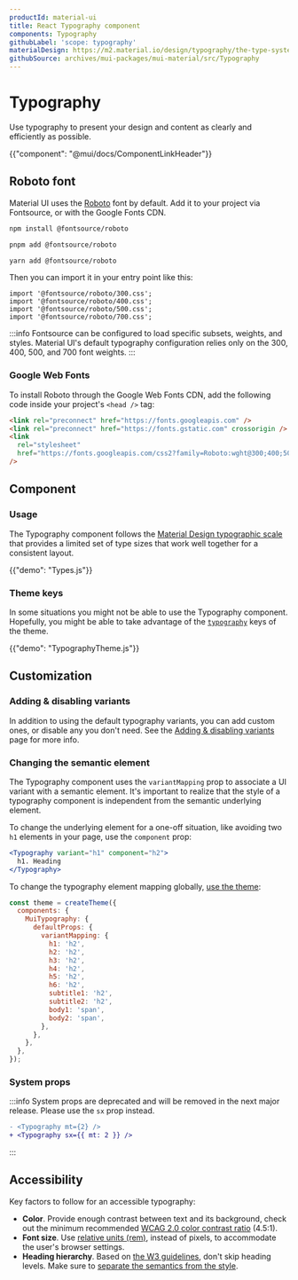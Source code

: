 ```yaml
---
productId: material-ui
title: React Typography component
components: Typography
githubLabel: 'scope: typography'
materialDesign: https://m2.material.io/design/typography/the-type-system.html
githubSource: archives/mui-packages/mui-material/src/Typography
---
```


# Typography

<p class="description">Use typography to present your design and content as clearly and efficiently as possible.</p>

{{"component": "@mui/docs/ComponentLinkHeader"}}

## Roboto font

Material UI uses the [Roboto](https://fonts.google.com/specimen/Roboto) font by default.
Add it to your project via Fontsource, or with the Google Fonts CDN.

<codeblock storageKey="package-manager">

```bash npm
npm install @fontsource/roboto
```

```bash pnpm
pnpm add @fontsource/roboto
```

```bash yarn
yarn add @fontsource/roboto
```

</codeblock>

Then you can import it in your entry point like this:

```tsx
import '@fontsource/roboto/300.css';
import '@fontsource/roboto/400.css';
import '@fontsource/roboto/500.css';
import '@fontsource/roboto/700.css';
```

:::info
Fontsource can be configured to load specific subsets, weights, and styles. Material UI's default typography configuration relies only on the 300, 400, 500, and 700 font weights.
:::

### Google Web Fonts

To install Roboto through the Google Web Fonts CDN, add the following code inside your project's `<head />` tag:

```html
<link rel="preconnect" href="https://fonts.googleapis.com" />
<link rel="preconnect" href="https://fonts.gstatic.com" crossorigin />
<link
  rel="stylesheet"
  href="https://fonts.googleapis.com/css2?family=Roboto:wght@300;400;500;700&display=swap"
/>
```

## Component

### Usage

The Typography component follows the [Material Design typographic scale](https://m2.material.io/design/typography/#type-scale) that provides a limited set of type sizes that work well together for a consistent layout.

{{"demo": "Types.js"}}

### Theme keys

In some situations you might not be able to use the Typography component.
Hopefully, you might be able to take advantage of the [`typography`](/material-ui/customization/default-theme/?expand-path=$.typography) keys of the theme.

{{"demo": "TypographyTheme.js"}}

## Customization

### Adding & disabling variants

In addition to using the default typography variants, you can add custom ones, or disable any you don't need. See the [Adding & disabling variants](/material-ui/customization/typography/#adding-amp-disabling-variants) page for more info.

### Changing the semantic element

The Typography component uses the `variantMapping` prop to associate a UI variant with a semantic element.
It's important to realize that the style of a typography component is independent from the semantic underlying element.

To change the underlying element for a one-off situation, like avoiding two `h1` elements in your page, use the `component` prop:

```jsx
<Typography variant="h1" component="h2">
  h1. Heading
</Typography>
```

To change the typography element mapping globally, [use the theme](/material-ui/customization/typography/#adding-amp-disabling-variants):

```js
const theme = createTheme({
  components: {
    MuiTypography: {
      defaultProps: {
        variantMapping: {
          h1: 'h2',
          h2: 'h2',
          h3: 'h2',
          h4: 'h2',
          h5: 'h2',
          h6: 'h2',
          subtitle1: 'h2',
          subtitle2: 'h2',
          body1: 'span',
          body2: 'span',
        },
      },
    },
  },
});
```

### System props

:::info
System props are deprecated and will be removed in the next major release. Please use the `sx` prop instead.

```diff
- <Typography mt={2} />
+ <Typography sx={{ mt: 2 }} />
```

:::

## Accessibility

Key factors to follow for an accessible typography:

- **Color**. Provide enough contrast between text and its background, check out the minimum recommended [WCAG 2.0 color contrast ratio](https://www.w3.org/TR/UNDERSTANDING-WCAG20/visual-audio-contrast-contrast.html) (4.5:1).
- **Font size**. Use [relative units (rem)](/material-ui/customization/typography/#font-size), instead of pixels, to accommodate the user's browser settings.
- **Heading hierarchy**. Based on [the W3 guidelines](https://www.w3.org/WAI/tutorials/page-structure/headings/), don't skip heading levels. Make sure to [separate the semantics from the style](#changing-the-semantic-element).

